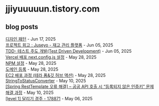# jjiyuuuuun.tistory.com
## blog posts
[디자인 패턴](https://jjiyuuuuun.tistory.com/99) - Jun 17, 2025<br>
[프로젝트 회고 : Juseyo - 재고 관리 플랫폼](https://jjiyuuuuun.tistory.com/98) - Jun 05, 2025<br>
[TDD- 테스트 주도 개발(Test Driven Development)](https://jjiyuuuuun.tistory.com/97) - Jun 05, 2025<br>
[Vercel 배포 next.config.js 설정](https://jjiyuuuuun.tistory.com/96) - May 28, 2025<br>
[NPM 설정](https://jjiyuuuuun.tistory.com/95) - May 28, 2025<br>
[도메인 등록](https://jjiyuuuuun.tistory.com/94) - May 28, 2025<br>
[EC2 배포 과정 (테라 폼&amp;깃 허브 액션)](https://jjiyuuuuun.tistory.com/93) - May 28, 2025<br>
[StringToStatusConverter](https://jjiyuuuuun.tistory.com/92) - May 10, 2025<br>
[[Spring RestTemplate 오류 해결] &ndash; 공공 API 호출 시 &ldquo;등록되지 않은 인증키&rdquo; 문제 해결 과정](https://jjiyuuuuun.tistory.com/91) - May 10, 2025<br>
[[level 1] 달리기 경주 - 178871](https://jjiyuuuuun.tistory.com/90) - May 06, 2025<br>
